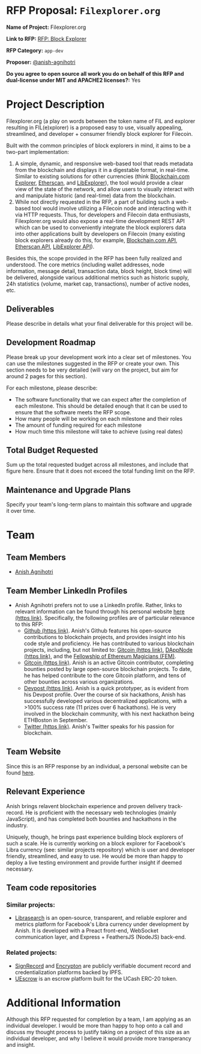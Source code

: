# RFP Proposal: `Filexplorer.org`

**Name of Project:** Filexplorer.org

**Link to RFP:** [RFP: Block Explorer](https://github.com/filecoin-project/devgrants/blob/master/rfps/rfp-block-explorer.md)

**RFP Category:** `app-dev`

**Proposer:** [@anish-agnihotri](https://github.com/anish-agnihotri)

**Do you agree to open source all work you do on behalf of this RFP and dual-license under MIT and APACHE2 licenses?:** Yes

# Project Description

Filexplorer.org (a play on words between the token name of FIL and explorer resulting in FIL(e)xplorer) is a proposed easy to use, visually appealing, streamlined, and developer + consumer friendly block explorer for Filecoin.

Built with the common principles of block explorers in mind, it aims to be a two-part implementation:

1. A simple, dynamic, and responsive web-based tool that reads metadata from the blockchain and displays it in a digestable format, in real-time. Similar to existing solutions for other currencies (think [Blockchain.com Explorer](https://www.blockchain.com/explorer), [Etherscan](https://etherscan.io/), and [LibExplorer](https://libexplorer.com/)), the tool would provide a clear view of the state of the network, and allow users to visually interact with and manipulate historic (and real-time) data from the blockchain.
2. While not directly requested in the RFP, a part of building such a web-based tool would involve utilizing a Filecoin node and interacting with it via HTTP requests. Thus, for developers and Filecoin data enthusiasts, Filexplorer.org would also expose a real-time development REST API which can be used to conveniently integrate the block explorers data into other applications built by developers on Filecoin (many existing block explorers already do this, for example, [Blockchain.com API](https://www.blockchain.com/api/blockchain_api), [Etherscan API](https://etherscan.io/apis), [LibExplorer API](https://libexplorer.com/apis)).

Besides this, the scope provided in the RFP has been fully realized and understood. The core metrics (including wallet addresses, node information, message detail, transaction data, block height, block time) will be delivered, alongside various additional metrics such as historic supply, 24h statistics (volume, market cap, transactions), number of active nodes, etc.

## Deliverables

Please describe in details what your final deliverable for this project will be.

## Development Roadmap

Please break up your development work into a clear set of milestones. You can use the milestones suggested in the RFP or create your own. This section needs to be very detailed (will vary on the project, but aim for around 2 pages for this section).

For each milestone, please describe:

- The software functionality that we can expect after the completion of each milestone. This should be detailed enough that it can be used to ensure that the software meets the RFP scope.
- How many people will be working on each milestone and their roles
- The amount of funding required for each milestone
- How much time this milestone will take to achieve (using real dates)

## Total Budget Requested

Sum up the total requested budget across all milestones, and include that figure here. Ensure that it does not exceed the total funding limit on the RFP.

## Maintenance and Upgrade Plans

Specify your team's long-term plans to maintain this software and upgrade it over time.

# Team

## Team Members

- [Anish Agnihotri](https://github.com/anish-agnihotri)

## Team Member LinkedIn Profiles

- Anish Agnihotri prefers not to use a LinkedIn profile. Rather, links to relevant information can be found through his personal website [here (https link)](https://anishagnihotri.com). Specifically, the following profiles are of particular relevance to this RFP:
	- [Github (https link)](https://github.com/anish-agnihotri). Anish's Github features his open-source contributions to blockchain projects, and provides insight into his code style and proficiency. He has contributed to various blockchain projects, including, but not limited to: [Gitcoin (https link)](https://github.com/gitcoinco/web), [DAppNode (https link)](https://github.com/dappnode?type=source), and the [Fellowship of Ethereum Magicians (FEM)](https://github.com/FEMBusinessModelsRing).
	- [Gitcoin (https link)](https://gitcoin.co/profile/anish-agnihotri). Anish is an active Gitcoin contributor, completing bounties posted by large open-source blockchain projects. To date, he has helped contribute to the core Gitcoin platform, and tens of other bounties across various organizations.
	- [Devpost (https link)](https://devpost.com/348712712). Anish is a quick prototyper, as is evident from his Devpost profile. Over the course of six hackathons, Anish has successfully developed various decentralized applications, with a >100% success rate (11 prizes over 6 hackathons). He is very involved in the blockchain community, with his next hackathon being ETHBoston in September.
	- [Twitter (https link)](https://twitter.com/_anishagnihotri). Anish's Twitter speaks for his passion for blockchain.

## Team Website

Since this is an RFP response by an individual, a personal website can be found [here](https://anishagnihotri.com).

## Relevant Experience

Anish brings relavent blockchain experience and proven delivery track-record. He is proficient with the necessary web technologies (mainly JavaScript), and has completed both bounties and hackathons in the industry.

Uniquely, though, he brings past experience building block explorers of such a scale. He is currently working on a block explorer for Facebook's Libra currency (see: similar projects repository) which is user and developer friendly, streamlined, and easy to use. He would be more than happy to deploy a live testing environment and provide further insight if deemed necessary.

## Team code repositories

### Similar projects:
* [Librasearch](https://github.com/librasearch) is an open-source, transparent, and reliable explorer and metrics platform for Facebook's Libra currency under development by Anish. It is developed with a Preact front-end, WebSocket communication layer, and Express + FeathersJS (NodeJS) back-end.

### Related projects:
* [SignRecord](https://github.com/Anish-Agnihotri/SignRecord) and [Encrypton](https://github.com/Anish-Agnihotri/Encrypton) are publicly verifiable document record and credentialization platforms backed by IPFS.
* [UEscrow](https://github.com/Anish-Agnihotri/UEscrow) is an escrow platform built for the UCash ERC-20 token.

# Additional Information

Although this RFP requested for completion by a team, I am applying as an individual developer. I would be more than happy to hop onto a call and discuss my thought process to justify taking on a project of this size as an individual developer, and why I believe it would provide more transperancy and insight.
